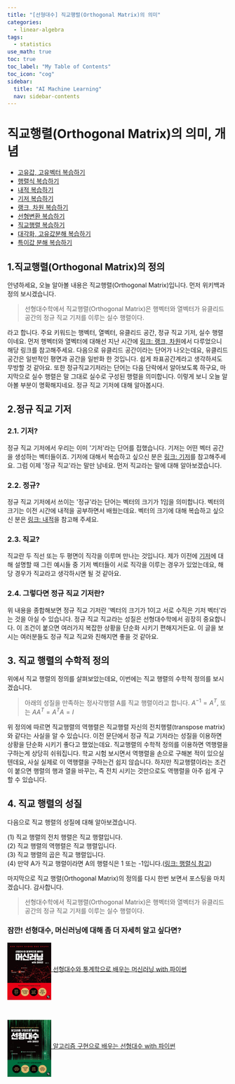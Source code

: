 ```yaml
---
title: "[선형대수] 직교행렬(Orthogonal Matrix)의 의미" 
categories:
  - linear-algebra
tags:
  - statistics
use_math: true
toc: true
toc_label: "My Table of Contents"
toc_icon: "cog"
sidebar:
  title: "AI Machine Learning"
  nav: sidebar-contents
---
```


# 직교행렬(Orthogonal Matrix)의 의미, 개념

* [고유값, 고유벡터 복습하기](https://losskatsu.github.io/linear-algebra/eigen/)
* [행렬식 복습하기](https://losskatsu.github.io/linear-algebra/determinant/)
* [내적 복습하기](https://losskatsu.github.io/linear-algebra/innerproduct/)
* [기저 복습하기](https://losskatsu.github.io/linear-algebra/basis/)
* [랭크, 차원 복습하기](https://losskatsu.github.io/linear-algebra/rank-dim/)
* [선형변환 복습하기](https://losskatsu.github.io/linear-algebra/linear-trans/)
* [직교행렬 복습하기](https://losskatsu.github.io/linear-algebra/orthogonal/)
* [대각화, 고유값분해 복습하기](https://losskatsu.github.io/linear-algebra/eigen-decomposition/)
* [특이값 분해 복습하기](https://losskatsu.github.io/linear-algebra/svd/)



## 1.직교행렬(Orthogonal Matrix)의 정의

안녕하세요, 오늘 알아볼 내용은 직교행렬(Orthogonal Matrix)입니다. 먼저 위키백과 정의 보시겠습니다. 

> 선형대수학에서 직교행렬(Orthogonal Matrix)은 행벡터와 열벡터가 유클리드 공간의 정규 직교 기저를 이루는 실수 행렬이다.

라고 합니다. 
주요 키워드는 행벡터, 열벡터, 유클리드 공간, 정규 직교 기저, 실수 행렬 이네요. 
먼저 행벡터와 열벡터에 대해선 지난 시간에 [링크: 랭크, 차원](https://losskatsu.github.io/linear-algebra/rank-dim/)에서 다루었으니 해당 링크를 참고해주세요. 
다음으로 유클리드 공간이라는 단어가 나오는데요, 유클리드 공간은 일반적인 평면과 공간을 일반화 한 것입니다. 
쉽게 좌표공간계라고 생각하셔도 무방할 것 같아요. 
또한 정규직교기저라는 단어는 다음 단락에서 알아보도록 하구요, 
마지막으로 실수 행렬은 말 그대로 실수로 구성된 행렬을 의미합니다. 
이렇게 보니 오늘 알아볼 부분이 명확해지네요. 정규 직교 기저에 대해 알아봅시다.

## 2.정규 직교 기저

### 2.1. 기저?

정규 직교 기저에서 우리는 이미 '기저'라는 단어를 접했습니다. 
기저는 어떤 벡터 공간을 생성하는 벡터들이죠. 
기저에 대해서 복습하고 싶으신 분은 [링크: 기저](https://losskatsu.github.io/linear-algebra/basis/)를 참고해주세요. 
그럼 이제 '정규 직교'라는 말만 남네요. 먼저 직교라는 말에 대해 알아보겠습니다.

### 2.2. 정규?

정규 직교 기저에서 쓰이는 '정규'라는 단어는 벡터의 크기가 1임을 의미합니다. 
벡터의 크기는 이전 시간에 내적을 공부하면서 배웠는데요. 
벡터의 크기에 대해 복습하고 싶으신 분은 [링크: 내적](https://losskatsu.github.io/linear-algebra/innerproduct/)을 참고해 주세요. 

### 2.3. 직교?

직교란 두 직선 또는 두 평면이 직각을 이루며 만나는 것입니다. 
제가 이전에 [기저](https://losskatsu.github.io/linear-algebra/basis/)에 대해 설명할 때 
그린 예시들 중 기저 벡터들이 서로 직각을 이루는 경우가 있었는데요, 해당 경우가 직교라고 생각하시면 될 것 같아요. 


### 2.4. 그렇다면 정규 직교 기저란?

위 내용을 종합해보면 정규 직교 기저란 '벡터의 크기가 1이고 서로 수직은 기저 벡터'라는 것을 아실 수 있습니다. 
정규 직교 직교라는 성질은 선형대수학에서 굉장히 중요합니다. 
이 조건이 붙으면 여러가지 복잡한 상황을 단순화 시키기 편해지거든요. 
이 글을 보시는 여러분들도 정규 직교 직교와 친해지면 좋을 것 같아요.


## 3. 직교 행렬의 수학적 정의


위에서 직교 행렬의 정의를 살펴보았는데요, 이번에는 직교 행렬의 수학적 정의를 보시겠습니다.


> 아래의 성질을 만족하는 정사각행렬 A를 직교 행렬이라고 합니다. $A^{-1} = A^{T}$, 또는 $AA^{T} = A^{T}A = I$


위 정의에 따르면 직교행렬의 역행렬은 직교행렬 자신의 전치행렬(transpose matrix)와 같다는 사실을 알 수 있습니다. 
이전 문단에서 정규 직교 기저라는 성질을 이용하면 상황을 단순화 시키기 좋다고 했었는데요. 
직교행렬의 수학적 정의를 이용하면 역행렬을 구하는게 상당히 쉬워집니다. 
학교 시험 보시면서 역행렬을 손으로 구해본 적이 있으실 텐데요, 사실 실제로 이 역행렬을 구하는건 쉽지 않습니다. 
하지만 직교행렬이라는 조건이 붙으면 행렬의 행과 열을 바꾸는, 즉 전치 시키는 것만으로도 역행렬을 아주 쉽게 구할 수 있습니다. 


## 4. 직교 행렬의 성질


다음으로 직교 행렬의 성질에 대해 알아보겠습니다.


(1) 직교 행렬의 전치 행렬은 직교 행렬입니다. <br />
(2) 직교 행렬의 역행렬은 직교 행렬입니다. <br />
(3) 직교 행렬의 곱은 직교 행렬입니다. <br />
(4) 만약 A가 직교 행렬이라면 A의 행렬식은 1 또는 -1입니다.([링크: 행렬식 참고](https://losskatsu.github.io/linear-algebra/determinant/))


마지막으로 직교 행렬(Orthogonal Matrix)의 정의를 다시 한번 보면서 포스팅을 마치겠습니다. 감사합니다.


> 선형대수학에서 직교행렬(Orthogonal Matrix)은 행벡터와 열벡터가 유클리드 공간의 정규 직교 기저를 이루는 실수 행렬이다.


### 잠깐! 선형대수, 머신러닝에 대해 좀 더 자세히 알고 싶다면?

<a href="http://www.yes24.com/Product/Goods/97032765?OzSrank=1"><img src="/assets/images/mybook/book_cover01.JPG" width="100" align="middle"> [선형대수와 통계학으로 배우는 머신러닝 with 파이썬](http://www.yes24.com/Product/Goods/97032765?OzSrank=1)

<br/>

<a href="http://www.yes24.com/Product/Goods/105772247"><img src="/assets/images/mybook/linear_algebra.PNG" width="100" align="middle"> [알고리즘 구현으로 배우는 선형대수 with 파이썬](http://www.yes24.com/Product/Goods/105772247)
  
<br/>
